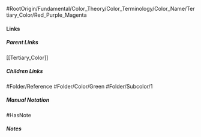 #RootOrigin/Fundamental/Color_Theory/Color_Terminology/Color_Name/Tertiary_Color/Red_Purple_Magenta
#### Links
##### Parent Links
[[Tertiary_Color]]
##### Children Links
#Folder/Reference
#Folder/Color/Green
#Folder/Subcolor/1
##### Manual Notation

#HasNote
##### Notes